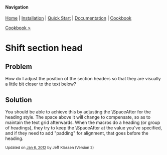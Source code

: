 #### Navigation

[Home](../../home/README.md)  | [Installation](../../installation/README.md) | [Quick Start](../../quick-start/README.md) | [Documentation](../../documentation/README.md) | [Cookbook ](../README.md)

[Cookbook >](../README.md)


# <span class="entry-title">Shift section head</span>

## <a name="TOC-Problem">Problem</a>

<a name="TOC-Problem">

How do I adjust the position of the section headers so that they are visually a little bit closer to the text below?

</a>

## <a name="TOC-Problem"></a><a name="TOC-Solution">Solution</a>


You should be able to achieve this by adjusting the \SpaceAfter for the heading style. The space above it will change to compensate, so as to maintain the text grid afterwards. When the macros do a heading (or group of headings), they try to keep the \SpaceAfter at the value you've specified, and if they need to add "padding" for alignment, that goes before the heading.


<small>Updated on <abbr class="updated" title="2012-01-06T15:37:59.059Z">Jan 6, 2012</abbr> by <span class="author"><span class="vcard">Jeff Klassen</span> </span>(Version <span class="sites:revision">2</span>)</small>
